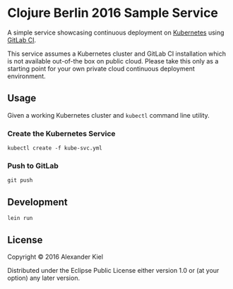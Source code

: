 # Clojure Berlin 2016 Sample Service

A simple service showcasing continuous deployment on [Kubernetes][1] using [GitLab CI][2].

This service assumes a Kubernetes cluster and GitLab CI installation which is not available out-of-the box on public cloud. Please take this only as a starting point for your own private cloud continuous deployment environment.

## Usage

Given a working Kubernetes cluster and `kubectl` command line utility.

### Create the Kubernetes Service

`kubectl create -f kube-svc.yml`

### Push to GitLab

`git push`

## Development

`lein run`

## License

Copyright © 2016 Alexander Kiel

Distributed under the Eclipse Public License either version 1.0 or (at
your option) any later version.

[1]: <http://kubernetes.io>
[2]: <https://about.gitlab.com/gitlab-ci/>
